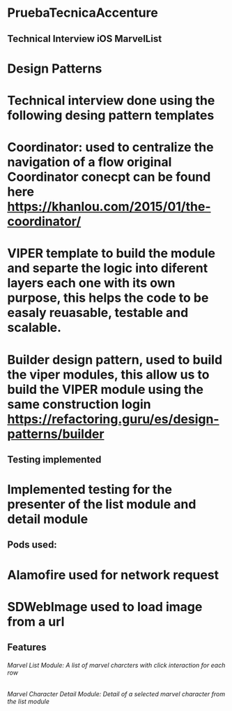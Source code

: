 # PruebaTecnicaAccenture
## Technical Interview iOS MarvelList
# Design Patterns
# Technical interview done using the following desing pattern templates
# Coordinator: used to centralize the navigation of a flow original Coordinator conecpt can be found here https://khanlou.com/2015/01/the-coordinator/
# VIPER template to build the module and separte the logic into diferent layers each one with its own purpose, this helps the code to be easaly reuasable, testable and scalable. 
# Builder design pattern, used to build the viper modules, this allow us to build the VIPER module using the same construction login https://refactoring.guru/es/design-patterns/builder

## Testing implemented
# Implemented testing for the presenter of the list module and detail module


## Pods used: 
# Alamofire used for network request
# SDWebImage used to load image from a url


## Features
###### Marvel List Module: A list of marvel charcters with click interaction for each row
###### Marvel Character Detail Module: Detail of a selected marvel character from the list  module


